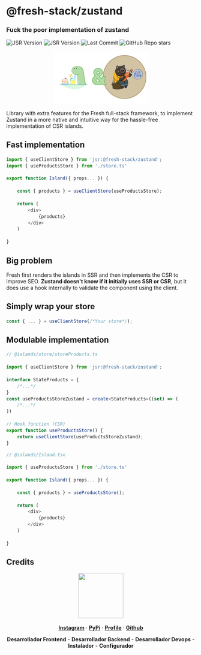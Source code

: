 # @fresh-stack/zustand
### Fuck the poor implementation of zustand
![JSR Version](https://img.shields.io/jsr/v/%40fresh-stack/zustand)
![JSR Version](https://img.shields.io/badge/jsr-latest-blue?logo=deno&label=jsr)
![Last Commit](https://img.shields.io/github/last-commit/HarryEddward/fresh-zustand)
![GitHub Repo stars](https://img.shields.io/github/stars/HarryEddward/fresh-zustand?style=social)


<p align="center">
    <img src=".github/img/logo.png" width="50%" alt="accessibility text">
</p>


Library with extra features for the Fresh full-stack framework, to implement Zustand in a more native and intuitive way for the hassle-free implementation of CSR islands.


## Fast implementation
```typescript
import { useClientStore } from 'jsr:@fresh-stack/zustand';
import { useProductsStore } from './store.ts'

export function Island({ props... }) {

    const { products } = useClientStore(useProductsStore);

    return (
        <div>
            {products}
        </div>
    )

}
```

## Big problem
Fresh first renders the islands in SSR and then implements the CSR to improve SEO. **Zustand doesn't know if it initially uses SSR or CSR**, but it does use a hook internally to validate the component using the client.

## Simply wrap your store
```typescript
const { ... } = useClientStore(/*Your store*/);
```

## Modulable implementation
```typescript
// @islands/store/storeProducts.ts

import { useClientStore } from 'jsr:@fresh-stack/zustand';

interface StateProducts = {
    /*...*/
}
const useProductsStoreZustand = create<StateProducts>((set) => (
    /*...*/
))

// Hook function (CSR)
export function useProductsStore() {
    return useClientStore(useProductsStoreZustand);
}
```
```typescript
// @islands/Island.tsx

import { useProductsStore } from './store.ts'

export function Island({ props... }) {

    const { products } = useProductsStore();

    return (
        <div>
            {products}
        </div>
    )

}
```


## Credits

<p align="center">
  <a href="https://gravatar.com/au7812ooae32">
  <img width="120px" height="120px" src="https://pypi-camo.freetls.fastly.net/36f397b09a7781d43d862d849361e2e6ae718ca6/68747470733a2f2f7365637572652e67726176617461722e636f6d2f6176617461722f39663431306239623365363937333832303965366131343163636137623339653f73697a653d313430">
  </a>
</p>
<p align="center">
  <a href="https://www.instagram.com/__adrian__martin__/"><b>Instagram</b></a> ·
  <a href="https://pypi.org/user/AdriaMartin/"><b>PyPi</b></a> ·
  <a href="https://gravatar.com/au7812ooae32"><b>Profile</b></a> ·
  <a href="https://github.com/HarryEddward/to_literal"><b>Github</b></a>
</p>
<p align="center">
  <span><b>Desarrollador Frontend</b></span> -
  <span><b>Desarrollador Backend</b></span> -
  <span><b>Desarrollador Devops</b></span> -
  <span><b>Instalador</b></span> -
  <span><b>Configurador</b></span>
</p>